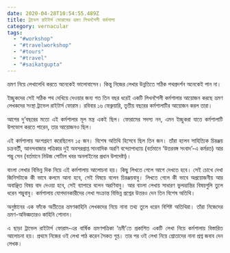```yaml
---
date: 2020-04-28T10:54:55.489Z
title: ট্রাভেল রাইটার্স ফোরামের ভ্রমণ লিখনশৈলী কর্মশালা
category: vernacular
tags:
  - "#workshop"
  - "#travelworkshop"
  - "#tours"
  - "#travel"
  - "#saikatgupta"
---
```

<div align="justify">
ভ্রমণ নিয়ে লেখালেখি করতে অনেকেই ভালোবাসেন। কিন্তু নিজের লেখার উন্নতিতে সঠিক পথপ্রদর্শন অনেকেই পান না।

ইচ্ছুকদের সেই সঠিক পথ দেখিয়ে দেওয়ার জন্য গত তিন বছর ধরেই একটি লিখনশৈলী কর্মশালার আয়োজন করছে ভ্রমণ লেখকদের সংস্থা ট্রাভেল রাইটার্স ফোরাম। রবিবার ১৬ ফেব্রুয়ারি, তৃতীয় বছরের কর্মশালাটির আয়োজন করল তারা।

আগের দু’বছরের মতো এই কর্মশালার মূল মন্ত্র একই ছিল। ফোরামের সদস্য নন, এমন ইচ্ছুকরা যাতে কর্মশালাটি উপভোগ করতে পারেন, তার আয়োজনও ছিল।

এই কর্মশালায় অংশগ্রহণ করেছিলেন ১৫ জন। বিশেষ অতিথি হিসেবে ছিল তিন জন। তাঁরা হলেন সাহিত্যিক চিরঞ্জয় চক্রবর্তী, আনন্দবাজার পত্রিকার দুই অবসরপ্রাপ্ত সাংবাদিক অরণি বন্দ্যোপাধ্যায় (বর্তমানে ‘উত্তরবঙ্গ সংবাদ’-এ কর্মরত) আর শম্ভু সেন (বর্তমানে নিউজ পোর্টাল খবর অনলাইনের প্রধান উপদেষ্টা)।

বাংলা লেখার বিভিন্ন দিক নিয়ে এই কর্মশালায় আলোচনা হয়। কিছু লিখতে গেলে আগে দেখতে হবে। সেই চোখে দেখা জিনিসটাকে কী ভাবে কলমে আনা হবে, সেই বিষয়ে বলেন চিরঞ্জয়বাবু। লিখতে গেলে কী ভাবে অপ্রয়োজনীয় আর অবাঞ্ছিত বিষয় বাদ দেওয়া হবে, সেই ব্যাপারে বলেন অরণিবাবু। আর বাংলা লেখায় সাধারণ ভুলভ্রান্তির বিষয়গুলি তুলে ধরেন শম্ভুবাবু। কর্মশালায় যোগদানকারীদের লেখা সংক্রান্ত বিভিন্ন প্রশ্নের উত্তরও দেন তিন বিশেষ অতিথি।

অনুষ্ঠানের এক ফাঁকে অতীতের ভ্রমণকাহিনি লেখকদের নিয়ে নানা তথ্য তুলে ধরেন বিশিষ্ট অতিথিরা। তাঁরা নিজেদের ভ্রমণ-অভিজ্ঞতারও কাহিনি শোনান।

এ ছাড়া ট্রাভেল রাইটার্স ফোরাম-এর বার্ষিক ভ্রমণপত্রিকা ‘ভ্রমী’তে প্রকাশিত একটি লেখা নিয়ে কর্মশালায় বিস্তারিত আলোচনা হয়। প্রথমে নিজের ওই লেখা পাঠ করেন সৈকত গুপ্ত। তার পর ওই লেখা নিয়ে শ্রোতাদের নানা প্রশ্ন জবাব দেন লেখক।
</div>
